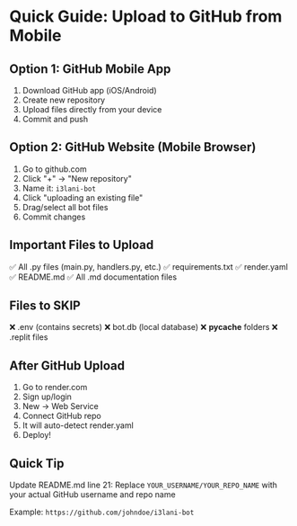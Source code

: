 # Quick Guide: Upload to GitHub from Mobile

## Option 1: GitHub Mobile App
1. Download GitHub app (iOS/Android)
2. Create new repository
3. Upload files directly from your device
4. Commit and push

## Option 2: GitHub Website (Mobile Browser)
1. Go to github.com
2. Click "+" → "New repository"
3. Name it: `i3lani-bot`
4. Click "uploading an existing file"
5. Drag/select all bot files
6. Commit changes

## Important Files to Upload
✅ All .py files (main.py, handlers.py, etc.)
✅ requirements.txt
✅ render.yaml
✅ README.md
✅ All .md documentation files

## Files to SKIP
❌ .env (contains secrets)
❌ bot.db (local database)
❌ __pycache__ folders
❌ .replit files

## After GitHub Upload
1. Go to render.com
2. Sign up/login
3. New → Web Service
4. Connect GitHub repo
5. It will auto-detect render.yaml
6. Deploy!

## Quick Tip
Update README.md line 21:
Replace `YOUR_USERNAME/YOUR_REPO_NAME` with your actual GitHub username and repo name

Example: `https://github.com/johndoe/i3lani-bot`